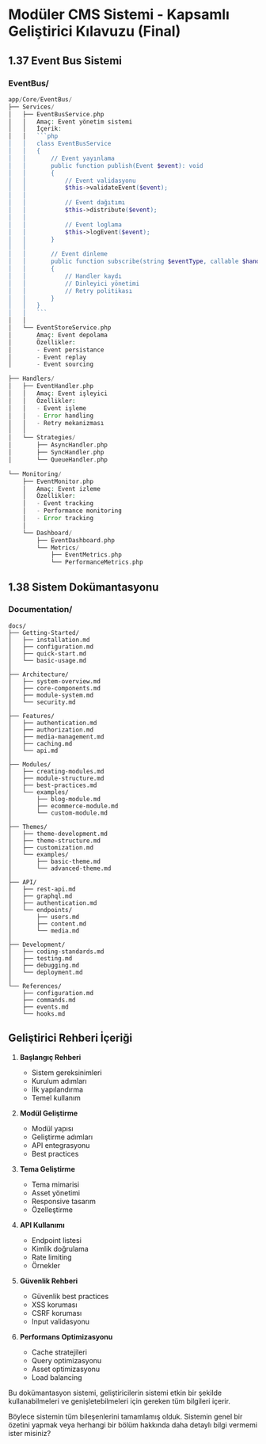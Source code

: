 # Modüler CMS Sistemi - Kapsamlı Geliştirici Kılavuzu (Final)

## 1.37 Event Bus Sistemi

### EventBus/
```php
app/Core/EventBus/
├── Services/
│   ├── EventBusService.php
│   │   Amaç: Event yönetim sistemi
│   │   İçerik:
│   │   ```php
│   │   class EventBusService
│   │   {
│   │       // Event yayınlama
│   │       public function publish(Event $event): void
│   │       {
│   │           // Event validasyonu
│   │           $this->validateEvent($event);
│   │           
│   │           // Event dağıtımı
│   │           $this->distribute($event);
│   │           
│   │           // Event loglama
│   │           $this->logEvent($event);
│   │       }
│   │
│   │       // Event dinleme
│   │       public function subscribe(string $eventType, callable $handler): void
│   │       {
│   │           // Handler kaydı
│   │           // Dinleyici yönetimi
│   │           // Retry politikası
│   │       }
│   │   }
│   │   ```
│   │
│   └── EventStoreService.php
│       Amaç: Event depolama
│       Özellikler:
│       - Event persistance
│       - Event replay
│       - Event sourcing

├── Handlers/
│   ├── EventHandler.php
│   │   Amaç: Event işleyici
│   │   Özellikler:
│   │   - Event işleme
│   │   - Error handling
│   │   - Retry mekanizması
│   │
│   └── Strategies/
│       ├── AsyncHandler.php
│       ├── SyncHandler.php
│       └── QueueHandler.php

└── Monitoring/
    ├── EventMonitor.php
    │   Amaç: Event izleme
    │   Özellikler:
    │   - Event tracking
    │   - Performance monitoring
    │   - Error tracking
    │
    └── Dashboard/
        ├── EventDashboard.php
        └── Metrics/
            ├── EventMetrics.php
            └── PerformanceMetrics.php
```

## 1.38 Sistem Dokümantasyonu

### Documentation/
```
docs/
├── Getting-Started/
│   ├── installation.md
│   ├── configuration.md
│   ├── quick-start.md
│   └── basic-usage.md
│
├── Architecture/
│   ├── system-overview.md
│   ├── core-components.md
│   ├── module-system.md
│   └── security.md
│
├── Features/
│   ├── authentication.md
│   ├── authorization.md
│   ├── media-management.md
│   ├── caching.md
│   └── api.md
│
├── Modules/
│   ├── creating-modules.md
│   ├── module-structure.md
│   ├── best-practices.md
│   └── examples/
│       ├── blog-module.md
│       ├── ecommerce-module.md
│       └── custom-module.md
│
├── Themes/
│   ├── theme-development.md
│   ├── theme-structure.md
│   ├── customization.md
│   └── examples/
│       ├── basic-theme.md
│       └── advanced-theme.md
│
├── API/
│   ├── rest-api.md
│   ├── graphql.md
│   ├── authentication.md
│   └── endpoints/
│       ├── users.md
│       ├── content.md
│       └── media.md
│
├── Development/
│   ├── coding-standards.md
│   ├── testing.md
│   ├── debugging.md
│   └── deployment.md
│
└── References/
    ├── configuration.md
    ├── commands.md
    ├── events.md
    └── hooks.md
```

## Geliştirici Rehberi İçeriği

1. **Başlangıç Rehberi**
   - Sistem gereksinimleri
   - Kurulum adımları
   - İlk yapılandırma
   - Temel kullanım

2. **Modül Geliştirme**
   - Modül yapısı
   - Geliştirme adımları
   - API entegrasyonu
   - Best practices

3. **Tema Geliştirme**
   - Tema mimarisi
   - Asset yönetimi
   - Responsive tasarım
   - Özelleştirme

4. **API Kullanımı**
   - Endpoint listesi
   - Kimlik doğrulama
   - Rate limiting
   - Örnekler

5. **Güvenlik Rehberi**
   - Güvenlik best practices
   - XSS koruması
   - CSRF koruması
   - Input validasyonu

6. **Performans Optimizasyonu**
   - Cache stratejileri
   - Query optimizasyonu
   - Asset optimizasyonu
   - Load balancing

Bu dokümantasyon sistemi, geliştiricilerin sistemi etkin bir şekilde kullanabilmeleri ve genişletebilmeleri için gereken tüm bilgileri içerir.

Böylece sistemin tüm bileşenlerini tamamlamış olduk. Sistemin genel bir özetini yapmak veya herhangi bir bölüm hakkında daha detaylı bilgi vermemi ister misiniz?